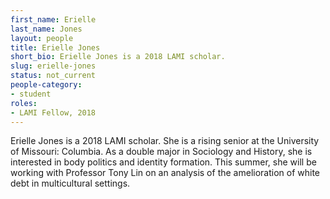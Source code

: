 ```yaml
---
first_name: Erielle
last_name: Jones
layout: people
title: Erielle Jones
short_bio: Erielle Jones is a 2018 LAMI scholar.
slug: erielle-jones
status: not_current
people-category:
- student
roles:
- LAMI Fellow, 2018
---
```

Erielle Jones is a 2018 LAMI scholar. She is a rising senior at the University of Missouri: Columbia. As a double major in Sociology and History, she is interested in body politics and identity formation. This summer, she will be working with Professor Tony Lin on an analysis of the amelioration of white debt in multicultural settings.
